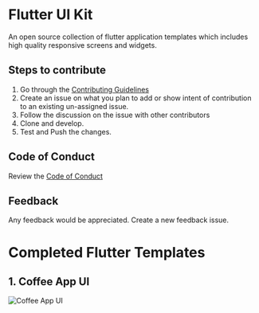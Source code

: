 # Flutter UI Kit

An open source collection of flutter application templates which includes high quality responsive screens and widgets.

## Steps to contribute
1. Go through the [Contributing Guidelines](CONTRIBUTING.md)
2. Create an issue on what you plan to add or show intent of contribution to an existing un-assigned issue.
3. Follow the discussion on the issue with other contributors 
4. Clone and develop. 
5. Test and Push the changes. 

## Code of Conduct 
Review the [Code of Conduct](CODE_OF_CONDUCT.md)

## Feedback 
Any feedback would be appreciated. Create a new feedback issue. 
<br>

# Completed Flutter Templates

## 1. Coffee App UI  

![Coffee App UI](https://raw.githubusercontent.com/chandansgowda/flutter_ui_kit/master/flutter_ui_kit/lib/coffee_app/home_screen_pic.png)
